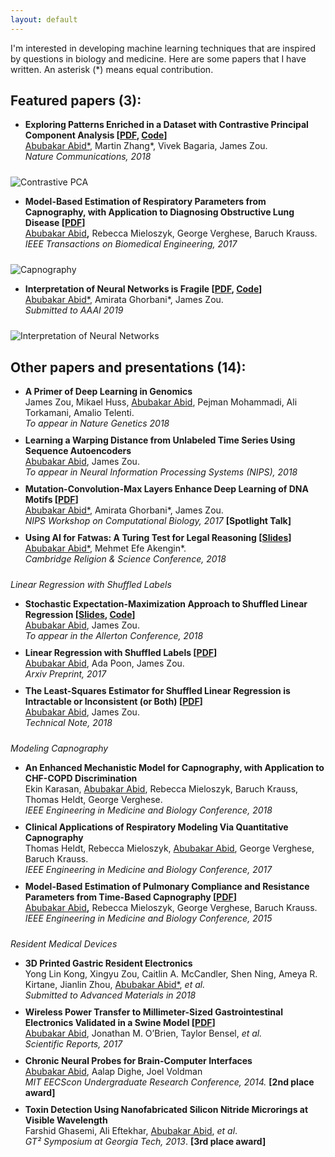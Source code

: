```yaml
---
layout: default
---
```


<style> 
li{
padding-bottom: 10px;
} 
</style>

 I'm interested in developing machine learning techniques that are inspired by questions in biology and medicine. Here are some papers that I have written.  An asterisk (\*) means equal contribution.

Featured papers (3):
----
* **Exploring Patterns Enriched in a Dataset with Contrastive Principal Component Analysis [[PDF](https://www.nature.com/articles/s41467-018-04608-8.pdf), [Code](https://github.com/abidlabs/contrastive)]** <br>
<span style="text-decoration: underline;">Abubakar Abid\*</span>, Martin Zhang\*, Vivek Bagaria, James Zou.<br> 
_Nature Communications, 2018_ <br> 

![Contrastive PCA](https://lh3.googleusercontent.com/zIY91AweMdg0L3m7NbVeKu3llaEsLso2hahPy8l392d4pTBwa_OhQM8VgFDpwThrPGr7tQIN40ldtICBetEIacdeRXFXBSVmqW1GlZDAqO7h4e_3hyBDFuyRClFff95uFYSBkfVfTakJ_0zxTLSudNQ9-xmI6plccI3jeopCx13utmzqzIXCNNf_BzpmZCHaICHAv3LIvLt1UYVJpbD0LSsbzQyZiaLETXhmR9E-SUJ7yulunCfEj-Z3vTRGavBUFzw55pqBJAzFbuUgzMPcuqDAEvpZ5Ke6uWSPiKN843GGA42zdXfVhZN17J5C_MES2h_JRrHASFQejJeqCj_0yHe4hbE24fIxrYdZfmZTbW-_anahS95CPU23jGlTlAPvYMr1_Y5YWZcFmeG_wapKGeo1JaXSzaWwtF1q2KFw3QcgekixGwnXoH5d0BM8RNP-00-XkiPrICE_tIotFK_9yDf4f3yypbne5MYqomvq1OYuSiBxsVHJbka7xgMvNbyoc1xqbKHoEMEzLuvh2vIbkHnc9CQhBSt_EWSkUKwLpRkIB_EmFO9mVNEzmNLHI0eq_txj7lSVVOr2U4mRhQiYGm3Zs66Mg6TSO3e531Vcdv1VSuXw1ttzIKXFHwLLUKEy=w1852-h1047-no)

* **Model-Based Estimation of Respiratory Parameters from Capnography, with Application to Diagnosing Obstructive Lung Disease [[PDF](http://a12d.com/wp-content/uploads/2016/01/07915749.pdf)]** <br> 
  <span style="text-decoration: underline;">Abubakar Abid</span><b>,</b> Rebecca Mieloszyk, George Verghese, Baruch Krauss.<br> 
  _IEEE Transactions on Biomedical Engineering, 2017_ <br>
  
![Capnography](https://lh3.googleusercontent.com/Nqz5GpgddUybXG5bjX4Mx0fzYMhkj3Ropaa80NXslPD7HhqAtxMz_2v43E-bAtv86D47d7shZNWeQ45tUFdAv-Z5ONy8SO9zUSTlKJi0vkPBSgeSNCQa8vwWhfRBUfPJe1vXvjbnfnRLmBziW8Lu6xkJgbc_QzilEPczj9Vk_Behct1-FhOzjaLw09Z8TqW7SOHhC2e9MLk--sKA9g8GDEiJEVmV2g54xu0KOiyVywkpWXPXV_2pTXYJ6vyV-p6ZiefNn6p2-Rc5trYOmM8nNWz6Fit5c56zjbAcIkMcuKq8OdJPrWYfwQtkLCxzZBBTHPuL5SAriVxx21t1r5SbQK09MHqaVYfhZWkkM6MrbJ9z4w58TvymRCfURk5iBzJHyVnjYYrGpynJE_NY-ciM00ZhcMyzntaSmd7dPWYIf0ggkhWoonj9zurcT0E9v0wGWiHQ-bDrufg59psjLplqP5dQluQyqM3h3VIuNUCmxpWmpHVhdIh_N9H3Z3vTUIX68P9U7EvnMvNyvHi5xHWdw76TKkm-6EI8J9SD8idfdrzXiZkykUUc7v8wje7iolvx8YX5YnCuXuzsd65kz7BsqRo6oQDs-IkxKGLQ4xx1MyQ7z4tOKsmwqRFLZtOXmZPB=w2519-h1397-no)

 * **Interpretation of Neural Networks is Fragile [[PDF](https://openreview.net/pdf?id=H1xJjlbAZ), [Code](https://github.com/amiratag/InterpretationFragility)]** <br>
  <span style="text-decoration: underline;">Abubakar Abid\*</span>, Amirata Ghorbani\*, James Zou.  <br>
  _Submitted to AAAI 2019_ <br>

![Interpretation of Neural Networks](https://lh3.googleusercontent.com/Ysj1rYj_o8PZ-2ot1PO89QzYkC2gcwkqOa5ftYjKI7_xFwT6zIV-5NLJ39bNa2ZTx3bN3nH_hKwmnnJczrOJj-X2ED0ITLdXfvO5r4y4UKVrJQlXq1rPu7We2T5BRzHQjwPdKwCODUIUmeM_ahSa8tzuOkwAzaWfRGwchUxFJO64nIp11vK_FaxLaHnCOEMwAiuyAw8n95XjG-_XaFl1QjBkwgVUHn0q6Nuy5pWvGFN9ze5Ix5Hn1nTsOVWbQHZ8eoBnomWpuGI9zGM-STLHJcHpp5CEbHdD5pfa1KRh21thEa9uvaoCmYjd16ihZkYL0R6ifF1fzz4Ti7t2FvORr8YeXT6N6ZtEz8UEdBRF3km2IqDe_r1pmWngDuAXiDFHXDlfDzxL4c2v0gD9a2j1nrNpdWnFoNjXKHMT2yISxt5moeukbBM6oA1uCTwxumfMMaZSVJVSbF50xV1ibykgRKmGoK4BhfasAQZE181G1wVs86fm2yU0pVnYqZj5uuFm3BHaANVL354Pp6txnRVYLU9ous9x_sFFKABWEQQPLSC4zLDXRdemig89Iqx0_6suFzYBZ3j_B_WuUFtZWejhLQIE_NHUvl0awNu8x4HM8_yxMdo_Lgr8aGH6D7Ta0SCa=w2067-h719-no)

Other papers and presentations (14):
----
  * **A Primer of Deep Learning in Genomics** <br>
  James Zou, Mikael Huss, <span style="text-decoration: underline;">Abubakar Abid</span>, Pejman Mohammadi, Ali Torkamani, Amalio Telenti. <br>
  _To appear in Nature Genetics 2018_ <br>
  * **Learning a Warping Distance from Unlabeled Time Series Using Sequence Autoencoders** <br>
  <span style="text-decoration: underline;">Abubakar Abid</span>, James Zou. <br>
  _To appear in Neural Information Processing Systems (NIPS), 2018_ <br>
  * **Mutation-Convolution-Max Layers Enhance Deep Learning of DNA Motifs [[PDF](http://a12d.com/wp-content/uploads/2016/01/Mutation_Convolution_NIPS_Workshop-15.pdf)]** <br>
  <span style="text-decoration: underline;">Abubakar Abid\*</span>, Amirata Ghorbani\*, James Zou.  <br>
  _NIPS Workshop on Computational Biology, 2017_ **[Spotlight Talk]** <br> 
  * **Using AI for Fatwas: A Turing Test for Legal Reasoning [[Slides](https://docs.google.com/presentation/d/1VAccjabgqKGM5kUHlZJBfhWZJCboWjbeDDEPXgeGct4/edit?usp=sharing)]** <br>
  <span style="text-decoration: underline;">Abubakar Abid\*</span>, Mehmet Efe Akengin\*.  <br>
  _Cambridge Religion & Science Conference, 2018_<br> 
  

_Linear Regression with Shuffled Labels_

  * **Stochastic Expectation-Maximization Approach to Shuffled Linear Regression [[Slides](https://docs.google.com/presentation/d/1sg7mEl3TNNaWcSijGcmsReGzcLWYNBrx2-iN7sz77qo/edit?usp=sharing), [Code](https://github.com/abidlabs/stochastic-em-shuffled-regression
)]**<br>
  <span style="text-decoration: underline;">Abubakar Abid</span>, James Zou. <br>
  _To appear in the Allerton Conference, 2018_ <br>
  * **Linear Regression with Shuffled Labels [[PDF](https://arxiv.org/pdf/1705.01342.pdf)]** <br> 
  <span style="text-decoration: underline;">Abubakar Abid</span>, Ada Poon, James Zou.<br> 
  _Arxiv Preprint, 2017_ <br>
  * **The Least-Squares Estimator for Shuffled Linear Regression is Intractable or Inconsistent (or Both) [[PDF](https://github.com/abidlabs/abidlabs.github.io/raw/master/assets/Shuffled_Regression_Technical_Note.pdf)]** <br> 
  <span style="text-decoration: underline;">Abubakar Abid</span>, James Zou.<br> 
  _Technical Note, 2018_ <br>
 

_Modeling Capnography_

  * **An Enhanced Mechanistic Model for Capnography, with Application to CHF-COPD Discrimination** <br>
  Ekin Karasan, <span style="text-decoration: underline;">Abubakar Abid</span>, Rebecca Mieloszyk, Baruch Krauss, Thomas Heldt, George Verghese. <br>
  _IEEE Engineering in Medicine and Biology Conference, 2018_  <br>  
  * **Clinical Applications of Respiratory Modeling Via Quantitative Capnography** <br>
  Thomas Heldt, Rebecca Mieloszyk, <span style="text-decoration: underline;">Abubakar Abid</span>, George Verghese, Baruch Krauss.<br> 
  _IEEE Engineering in Medicine and Biology Conference, 2017_ <br>
  * **Model-Based Estimation of Pulmonary Compliance and Resistance Parameters from Time-Based Capnography [[PDF](http://a12d.com/wp-content/uploads/2016/01/07318701.pdf)]** <br> 
  <span style="text-decoration: underline;">Abubakar Abid</span><b>,</b> Rebecca Mieloszyk, George Verghese, Baruch Krauss.
  <br> _IEEE Engineering in Medicine and Biology Conference, 2015_ <br>

_Resident Medical Devices_

  * **3D Printed Gastric Resident Electronics** <br>
Yong Lin Kong, Xingyu Zou, Caitlin A. McCandler, Shen Ning, Ameya R. Kirtane, Jianlin Zhou, <span style="text-decoration: underline;">Abubakar Abid\*</span>, _et al._ <br>
*Submitted to Advanced Materials in 2018*
  * **Wireless Power Transfer to Millimeter-Sized Gastrointestinal Electronics Validated in a Swine Model [[PDF](http://a12d.com/wp-content/uploads/2016/01/srep46745.pdf)]** <br>
   <span style="text-decoration: underline;">Abubakar Abid</span>, Jonathan M. O’Brien, Taylor Bensel, _et al._ <br>
_Scientific Reports, 2017_ <br>
  * **Chronic Neural Probes for Brain-Computer Interfaces**  <br>
  <span style="text-decoration: underline;">Abubakar Abid</span>, Aalap Dighe, Joel Voldman <br>
  _MIT EECScon Undergraduate Research Conference, 2014._ **[2nd place award]** <br> 
  * **Toxin Detection Using Nanofabricated Silicon Nitride Microrings at Visible Wavelength** 
  <br> Farshid Ghasemi, Ali Eftekhar, <span style="text-decoration: underline;">Abubakar Abid</span>, _et al_.
  <br> _GT² Symposium at Georgia Tech, 2013_. **[3rd place award]** <br>

